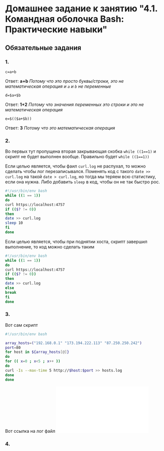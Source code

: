 # Домашнее задание к занятию "4.1. Командная оболочка Bash: Практические навыки"

## Обязательные задания

### 1. 
`c=a+b`

Ответ: **a+b** *Потому что это просто буквы/строки, это не математическая операция и `a` и `b` не переменные*

`d=$a+$b` 

Ответ: **1+2** *Потому что значения переменных это строки и это не математическая операция*

`e=$(($a+$b))`

Ответ: **3** *Потому что это математическая операция*

### 2.
Во первых тут пропущена вторая закрывающая скобка
`while ((1==1)` и скрипт не будет выполнен вообще.
Правильно будет `while ((1==1))`

Если целью является, чтобы фаил `curl.log` не распухал,
то можно сделать чтобы лог перезаписывался. Поменять код с такого `date >> curl.log` 
на такой `date > curl.log`, но тогда мы теряем всю статистику, если она нужна.
Либо добавить `sleep` в код, чтобы он не так быстро рос.

```bash
#!/usr/bin/env bash
while ((1 == 1))
do
curl https://localhost:4757
if (($? != 0))
then
date >> curl.log
sleep 10
fi
done
```

Если целью является, чтобы при поднятии хоста, скрипт завершил выполнение,
то код можно сделать таким

```bash
#!/usr/bin/env bash
while ((1 == 1))
do
curl https://localhost:4757
if (($? != 0))
then
date >> curl.log
else
break
fi
done
```

### 3.

Вот сам скрипт
```bash
#!/usr/bin/env bash

array_hosts=("192.168.0.1" "173.194.222.113" "87.250.250.242")
port=80
for host in ${array_hosts[@]}
do
for (( x=0 ; x<5 ; x++ ))
do
curl -Is --max-time 5 http://$host:$port >> hosts.log
done
done

```

Вот ссылка на лог файл ![hosts.log](hosts.log)

### 4.



